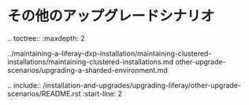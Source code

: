 その他のアップグレードシナリオ
=======================

.. toctree:: :maxdepth: 2

   ../maintaining-a-liferay-dxp-installation/maintaining-clustered-installations/maintaining-clustered-installations.md other-upgrade-scenarios/upgrading-a-sharded-environment.md

.. include:: /installation-and-upgrades/upgrading-liferay/other-upgrade-scenarios/README.rst :start-line: 2